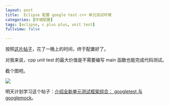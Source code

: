```yaml
---
layout: post
title:  Eclipse 配置 google test c++ 单元测试环境 
categories: [环境配置]
tags: [eclipse, c plus plus, unit test]
fullview: false

---
```


<script type="text/javascript" src="http://cdn.mathjax.org/mathjax/latest/MathJax.js?config=default"></script>


按照[这片帖子](http://linmingren.me/blog/2013/07/eclipse中使用goolge-test来写c单元测试/)，花了一晚上的时间，终于配置好了。  


对我来说，cpp unit test 的最大价值是不需要编写 main 函数也能完成代码测试。  

截个图吧。 

![](http://i.imgur.com/E5zldVY.png)

明天计划学习这个帖子：[介绍全新单元测试框架组合： googletest 与 googlemock](http://www.ibm.com/developerworks/cn/linux/l-cn-cppunittest/index.html)。
